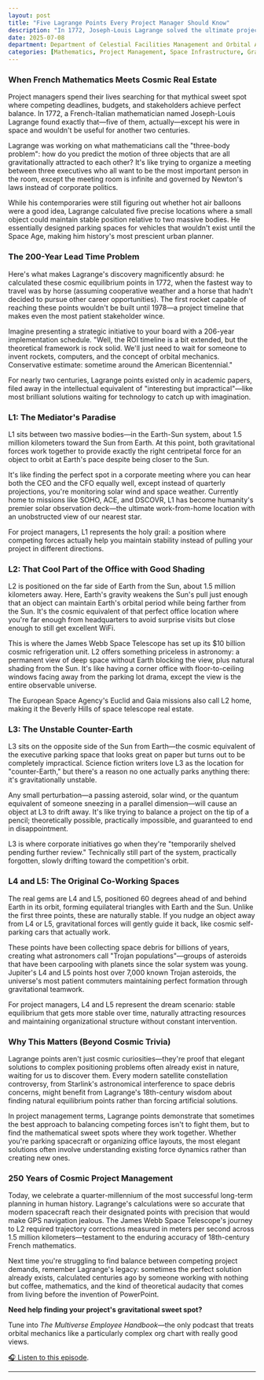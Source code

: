 ```yaml
---
layout: post
title: "Five Lagrange Points Every Project Manager Should Know"
description: "In 1772, Joseph-Louis Lagrange solved the ultimate project management challenge: finding the perfect spot where competing forces achieve beautiful equilibrium. 206 years later, NASA finally had the technology to appreciate his cosmic organizational chart."
date: 2025-07-08
department: Department of Celestial Facilities Management and Orbital Asset Optimization
categories: [Mathematics, Project Management, Space Infrastructure, Gravitational Equilibrium]
---
```


### When French Mathematics Meets Cosmic Real Estate

Project managers spend their lives searching for that mythical sweet spot where competing deadlines, budgets, and stakeholders achieve perfect balance. In 1772, a French-Italian mathematician named Joseph-Louis Lagrange found exactly that—five of them, actually—except his were in space and wouldn't be useful for another two centuries. 

Lagrange was working on what mathematicians call the "three-body problem": how do you predict the motion of three objects that are all gravitationally attracted to each other? It's like trying to organize a meeting between three executives who all want to be the most important person in the room, except the meeting room is infinite and governed by Newton's laws instead of corporate politics.

While his contemporaries were still figuring out whether hot air balloons were a good idea, Lagrange calculated five precise locations where a small object could maintain stable position relative to two massive bodies. He essentially designed parking spaces for vehicles that wouldn't exist until the Space Age, making him history's most prescient urban planner.

### The 200-Year Lead Time Problem

Here's what makes Lagrange's discovery magnificently absurd: he calculated these cosmic equilibrium points in 1772, when the fastest way to travel was by horse (assuming cooperative weather and a horse that hadn't decided to pursue other career opportunities). The first rocket capable of reaching these points wouldn't be built until 1978—a project timeline that makes even the most patient stakeholder wince.

Imagine presenting a strategic initiative to your board with a 206-year implementation schedule. "Well, the ROI timeline is a bit extended, but the theoretical framework is rock solid. We'll just need to wait for someone to invent rockets, computers, and the concept of orbital mechanics. Conservative estimate: sometime around the American Bicentennial."

For nearly two centuries, Lagrange points existed only in academic papers, filed away in the intellectual equivalent of "interesting but impractical"—like most brilliant solutions waiting for technology to catch up with imagination.

### L1: The Mediator's Paradise

L1 sits between two massive bodies—in the Earth-Sun system, about 1.5 million kilometers toward the Sun from Earth. At this point, both gravitational forces work together to provide exactly the right centripetal force for an object to orbit at Earth's pace despite being closer to the Sun.

It's like finding the perfect spot in a corporate meeting where you can hear both the CEO and the CFO equally well, except instead of quarterly projections, you're monitoring solar wind and space weather. Currently home to missions like SOHO, ACE, and DSCOVR, L1 has become humanity's premier solar observation deck—the ultimate work-from-home location with an unobstructed view of our nearest star.

For project managers, L1 represents the holy grail: a position where competing forces actually help you maintain stability instead of pulling your project in different directions.

### L2: That Cool Part of the Office with Good Shading

L2 is positioned on the far side of Earth from the Sun, about 1.5 million kilometers away. Here, Earth's gravity weakens the Sun's pull just enough that an object can maintain Earth's orbital period while being farther from the Sun. It's the cosmic equivalent of that perfect office location where you're far enough from headquarters to avoid surprise visits but close enough to still get excellent WiFi.

This is where the James Webb Space Telescope has set up its $10 billion cosmic refrigeration unit. L2 offers something priceless in astronomy: a permanent view of deep space without Earth blocking the view, plus natural shading from the Sun. It's like having a corner office with floor-to-ceiling windows facing away from the parking lot drama, except the view is the entire observable universe.

The European Space Agency's Euclid and Gaia missions also call L2 home, making it the Beverly Hills of space telescope real estate.

### L3: The Unstable Counter-Earth 

L3 sits on the opposite side of the Sun from Earth—the cosmic equivalent of the executive parking space that looks great on paper but turns out to be completely impractical. Science fiction writers love L3 as the location for "counter-Earth," but there's a reason no one actually parks anything there: it's gravitationally unstable.

Any small perturbation—a passing asteroid, solar wind, or the quantum equivalent of someone sneezing in a parallel dimension—will cause an object at L3 to drift away. It's like trying to balance a project on the tip of a pencil; theoretically possible, practically impossible, and guaranteed to end in disappointment.

L3 is where corporate initiatives go when they're "temporarily shelved pending further review." Technically still part of the system, practically forgotten, slowly drifting toward the competition's orbit.

### L4 and L5: The Original Co-Working Spaces

The real gems are L4 and L5, positioned 60 degrees ahead of and behind Earth in its orbit, forming equilateral triangles with Earth and the Sun. Unlike the first three points, these are naturally stable. If you nudge an object away from L4 or L5, gravitational forces will gently guide it back, like cosmic self-parking cars that actually work.

These points have been collecting space debris for billions of years, creating what astronomers call "Trojan populations"—groups of asteroids that have been carpooling with planets since the solar system was young. Jupiter's L4 and L5 points host over 7,000 known Trojan asteroids, the universe's most patient commuters maintaining perfect formation through gravitational teamwork.

For project managers, L4 and L5 represent the dream scenario: stable equilibrium that gets more stable over time, naturally attracting resources and maintaining organizational structure without constant intervention.

### Why This Matters (Beyond Cosmic Trivia)

Lagrange points aren't just cosmic curiosities—they're proof that elegant solutions to complex positioning problems often already exist in nature, waiting for us to discover them. Every modern satellite constellation controversy, from Starlink's astronomical interference to space debris concerns, might benefit from Lagrange's 18th-century wisdom about finding natural equilibrium points rather than forcing artificial solutions.

In project management terms, Lagrange points demonstrate that sometimes the best approach to balancing competing forces isn't to fight them, but to find the mathematical sweet spots where they work together. Whether you're parking spacecraft or organizing office layouts, the most elegant solutions often involve understanding existing force dynamics rather than creating new ones.

### 250 Years of Cosmic Project Management

Today, we celebrate a quarter-millennium of the most successful long-term planning in human history. Lagrange's calculations were so accurate that modern spacecraft reach their designated points with precision that would make GPS navigation jealous. The James Webb Space Telescope's journey to L2 required trajectory corrections measured in meters per second across 1.5 million kilometers—testament to the enduring accuracy of 18th-century French mathematics.

Next time you're struggling to find balance between competing project demands, remember Lagrange's legacy: sometimes the perfect solution already exists, calculated centuries ago by someone working with nothing but coffee, mathematics, and the kind of theoretical audacity that comes from living before the invention of PowerPoint.

**Need help finding your project's gravitational sweet spot?**

Tune into *The Multiverse Employee Handbook*—the only podcast that treats orbital mechanics like a particularly complex org chart with really good views.

[🎧 Listen to this episode](https://multiverseemployeehandbook.com/episodes/long-strange-history-of-lagrange-points/).

---
